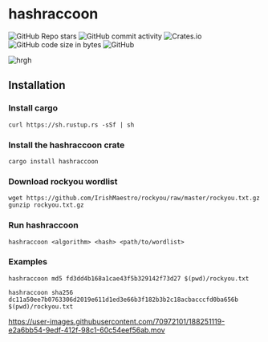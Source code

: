 # hashraccoon
![GitHub Repo stars](https://img.shields.io/github/stars/irishmaestro/hashraccoon?color=black&style=for-the-badge)
![GitHub commit activity](https://img.shields.io/github/commit-activity/m/irishmaestro/hashraccoon?color=black&label=commits&style=for-the-badge)
![Crates.io](https://img.shields.io/crates/d/hashraccoon?color=black&style=for-the-badge)
![GitHub code size in bytes](https://img.shields.io/github/languages/code-size/irishmaestro/hashraccoon?color=black&style=for-the-badge)
![GitHub](https://img.shields.io/github/license/irishmaestro/hashraccoon?color=black&style=for-the-badge)

![hrgh](https://user-images.githubusercontent.com/70972101/188287035-6ac7221e-4244-4f1b-af79-b03bbf24aaa7.gif)

## Installation
### Install cargo
```shell 
curl https://sh.rustup.rs -sSf | sh
```
### Install the hashraccoon crate
```shell
cargo install hashraccoon
```

### Download rockyou wordlist 
```shell
wget https://github.com/IrishMaestro/rockyou/raw/master/rockyou.txt.gz
gunzip rockyou.txt.gz
```

### Run hashraccoon
```shell
hashraccoon <algorithm> <hash> <path/to/wordlist>
```

### Examples
```shell
hashraccoon md5 fd3dd4b168a1cae43f5b329142f73d27 $(pwd)/rockyou.txt
```

```shell
hashraccoon sha256 dc11a50ee7b0763306d2019e611d1ed3e66b3f182b3b2c18acbacccfd0ba656b $(pwd)/rockyou.txt
```

https://user-images.githubusercontent.com/70972101/188251119-e2a6bb54-9edf-412f-98c1-60c54eef56ab.mov
